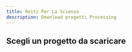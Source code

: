 ```yaml
---
title: Roiti Per La Scienza
description: Download progetti Processing
---
```


## Scegli un progetto da scaricare
